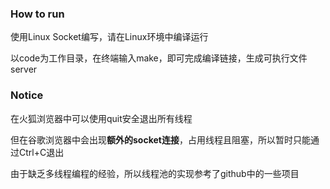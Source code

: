 ### How to run
使用Linux Socket编写，请在Linux环境中编译运行

以code为工作目录，在终端输入make，即可完成编译链接，生成可执行文件server

### Notice
在火狐浏览器中可以使用quit安全退出所有线程

但在谷歌浏览器中会出现**额外的socket连接**，占用线程且阻塞，所以暂时只能通过Ctrl+C退出

由于缺乏多线程编程的经验，所以线程池的实现参考了github中的一些项目